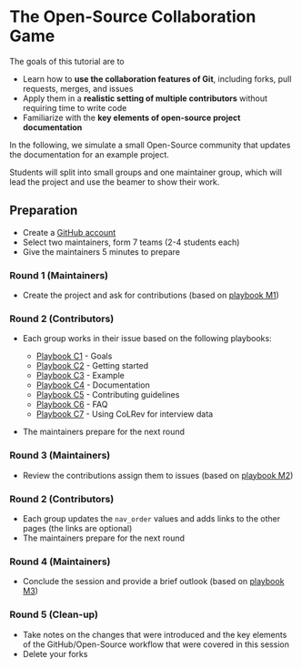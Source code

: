 # The Open-Source Collaboration Game

The goals of this tutorial are to

- Learn how to **use the collaboration features of Git**, including forks, pull requests, merges, and issues
- Apply them in a **realistic setting of multiple contributors** without requiring time to write code
- Familiarize with the **key elements of open-source project documentation**

<!-- 
Note:
- use the GitHub web interface for simplicity (explain that it only allows you to edit one file at a time)
- using the GitHub web interface does not depend on remote authentication of local clients (a potential source of errors) 
TBD: learn how to push branches to a fork/change the remote?
-->

In the following, we simulate a small Open-Source community that updates the documentation for an example project.
 <!-- (CoLRev).
This project provides an extensible platform to support the whole literature review process from the search to the selection of relevant papers, the retrieval of PDFs, and the synthesis.
  -->

Students will split into small groups and one maintainer group, which will lead the project and use the beamer to show their work.

<!-- There are three rounds which should be completed in 90 minutes. -->

## Preparation

<!-- Note: Ideally, the maintainers should be familiar with git 
Randomly give numbers to each group (starting with 1), ask to work on the following playbook issues
-->

- Create a [GitHub account](https://github.com/join)
- Select two maintainers, form 7 teams (2-4 students each)
- Give the maintainers 5 minutes to prepare

### Round 1 (Maintainers)

- Create the project and ask for contributions (based on [playbook M1](playbook-M1.md))

### Round 2 (Contributors)

- Each group works in their issue based on the following playbooks:

    - [Playbook C1](playbook-C1.md) - Goals
    - [Playbook C2](playbook-C2.md) - Getting started
    - [Playbook C3](playbook-C3.md) - Example
    - [Playbook C4](playbook-C4.md) - Documentation
    - [Playbook C5](playbook-C5.md) - Contributing guidelines
    - [Playbook C6](playbook-C6.md) - FAQ
    - [Playbook C7](playbook-C7.md) - Using CoLRev for interview data

- The maintainers prepare for the next round

### Round 3 (Maintainers)

- Review the contributions assign them to issues (based on [playbook M2](playbook-M2.md))

### Round 2 (Contributors)

<!-- 
sync the main branch in your fork
https://docs.github.com/de/pull-requests/collaborating-with-pull-requests/working-with-forks/syncing-a-fork

Address comments

- Each group works in their issue based on the following playbooks:

    - [Playbook C1 (round 2)](playbook-C1-r2.md) - Goals
    - [Playbook C2 (round 2)](playbook-C2-r2.md) - Getting started
    - [Playbook C3 (round 2)](playbook-C3-r2.md) - Example
    - [Playbook C4 (round 2)](playbook-C4-r2.md) - API documentation
    - [Playbook C5 (round 2)](playbook-C5-r2.md) - Contributing guidelines
    - [Playbook C6 (round 2)](playbook-C6-r2.md) - FAQ
    - [Playbook C7 (round 2)](playbook-C7-r2.md) - Using CoLRev for interview data
-->

- Each group updates the `nav_order` values and adds links to the other pages (the links are optional)
- The maintainers prepare for the next round

### Round 4 (Maintainers)

- Conclude the session and provide a brief outlook (based on [playbook M3](playbook-M3.md))

### Round 5 (Clean-up)

- Take notes on the changes that were introduced and the key elements of the GitHub/Open-Source workflow that were covered in this session
- Delete your forks

<!-- 
Follow-up discussion:
- Identify the underlying Open-Source principles and practices


Another case may be creating a handbook (using GitLab as an inspiration)
-> Create an employer-onboarding template
-> add yourself to a team...
-->